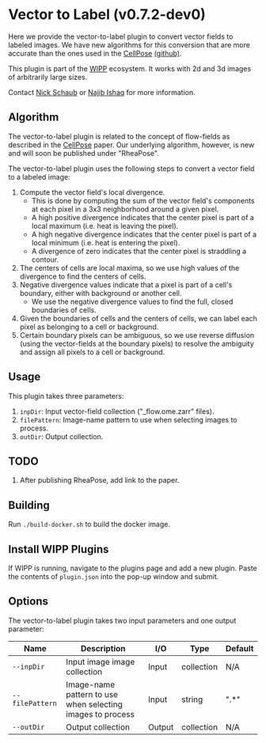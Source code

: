 # Vector to Label (v0.7.2-dev0)

Here we provide the vector-to-label plugin to convert vector fields to labeled images.
We have new algorithms for this conversion that are more accurate than the ones used in the [CellPose](https://www.nature.com/articles/s41592-020-01018-x.epdf?sharing_token=yrCA1mB-y9TR8-RC8w_CPdRgN0jAjWel9jnR3ZoTv0Ms-A3TbUG5N7s_6d3I7lMImMDE6cyl-17ubiknffX50r-dX1un0XSIQ2PGYWsCV1du16fIaipcHNxste8FMByEL75Ek_S2_UEVkSk7lCFllWEVogGWJwmQkBC9uKq9UEA%3D) [(github)](https://github.com/MouseLand/cellpose).

This plugin is part of the [WIPP](https://isg.nist.gov/deepzoomweb/software/wipp) ecosystem.
It works with 2d and 3d images of arbitrarily large sizes.

Contact [Nick Schaub](mailto:nick.schaub@nih.gov) or [Najib Ishaq](mailto:najib.ishaq@nih.gov) for more information.

## Algorithm

The vector-to-label plugin is related to the concept of flow-fields as described in the [CellPose](https://www.nature.com/articles/s41592-020-01018-x.epdf?sharing_token=yrCA1mB-y9TR8-RC8w_CPdRgN0jAjWel9jnR3ZoTv0Ms-A3TbUG5N7s_6d3I7lMImMDE6cyl-17ubiknffX50r-dX1un0XSIQ2PGYWsCV1du16fIaipcHNxste8FMByEL75Ek_S2_UEVkSk7lCFllWEVogGWJwmQkBC9uKq9UEA%3D) paper.
Our underlying algorithm, however, is new and will soon be published under "RheaPose".

The vector-to-label plugin uses the following steps to convert a vector field to a labeled image:

1. Compute the vector field's local divergence.
   - This is done by computing the sum of the vector field's components at each pixel in a 3x3 neighborhood around a given pixel.
   - A high positive divergence indicates that the center pixel is part of a local maximum (i.e. heat is leaving the pixel).
   - A high negative divergence indicates that the center pixel is part of a local minimum (i.e. heat is entering the pixel).
   - A divergence of zero indicates that the center pixel is straddling a contour.
2. The centers of cells are local maxima, so we use high values of the divergence to find the centers of cells.
3. Negative divergence values indicate that a pixel is part of a cell's boundary, either with background or another cell.
   - We use the negative divergence values to find the full, closed boundaries of cells.
4. Given the boundaries of cells and the centers of cells, we can label each pixel as belonging to a cell or background.
5. Certain boundary pixels can be ambiguous, so we use reverse diffusion (using the vector-fields at the boundary pixels) to resolve the ambiguity and assign all pixels to a cell or background.

## Usage

This plugin takes three parameters:

1. `inpDir`: Input vector-field collection ("_flow.ome.zarr" files).
2. `filePattern`: Image-name pattern to use when selecting images to process.
3. `outDir`: Output collection.

## TODO

1. After publishing RheaPose, add link to the paper.

## Building

Run `./build-docker.sh` to build the docker image.

## Install WIPP Plugins

If WIPP is running, navigate to the plugins page and add a new plugin.
Paste the contents of `plugin.json` into the pop-up window and submit.

## Options

The vector-to-label plugin takes two input parameters and one output parameter:

| Name                       | Description                                                                  | I/O    | Type       | Default |
| -------------------------- | ---------------------------------------------------------------------------- | ------ | ---------- | ------- |
| `--inpDir`                 | Input image image collection                                                 | Input  | collection | N/A     |
| `--filePattern`            | Image-name pattern to use when selecting images to process                   | Input  | string     | ".*"    |
| `--outDir`                 | Output collection                                                            | Output | collection | N/A     |
